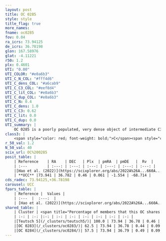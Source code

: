 ```yaml
---
layout: post
title: OC 0285
style: style
title_flag: true
more_names: 
fname: oc0285
fov: 0.04
ra_icrs: 73.94125
de_icrs: 36.78198
glon: 167.58976
glat: -4.11221
r50: 1.2
plx: 0.4601
UTI: "0.00"
UTI_COLOR: "#e0a6b3"
UTI_C_N_COL: "#fff4d6"
UTI_C_dens_COL: "#a6cab9"
UTI_C_C3_COL: "#eef8d4"
UTI_C_lit_COL: "#e0a6b3"
UTI_C_dup_COL: "#e0a6b3"
UTI_C_N: 0.4
UTI_C_dens: 1.0
UTI_C_C3: 0.62
UTI_C_lit: 0.0
UTI_C_dup: 0.0
UTI_summary: |
    OC 0285 is a poorly populated, very dense object of intermediate C3 quality. It was recently reported in the literature.<br><br><span style="color: #99180f; font-weight: bold;">Warning: </span>This is very likely a duplicate object, which shares a large percentage of members with at least one previously reported entry, and a significant percentage with at least one entry reported in the same catalogue.
class3: |
    <span style="color: red; font-weight: bold;">C</span><span style="color: green; font-weight: bold;">A</span>
r_50_val: 1.2
N_50_val: 40
scix_url: OC%200285
posit_table: |
    | Reference    | RA    | DEC   | Plx  | pmRA  | pmDE   |  Rv  |
    | :---         | :---: | :---: | :---: | :---: | :---: | :---: |
    |[Hao et al. (2022)](https://scixplorer.org/abs/2022A%26A...660A...4H) | 73.941 | 36.784 | 0.453 | 0.073 | -1.574 | -72.012 |
    | **UCC** |73.941 | 36.782 | 0.46 | 0.061 | -1.554 | -68.714 | 
cds_radec: 73.94125,+36.78198
carousel: UCC
fpars_table: |
    | Reference |  Values |
    | :---  |  :---:  |
    | [Hao et al. (2022)](https://scixplorer.org/abs/2022A%26A...660A...4H) | `AG=0.02, age=7.8, Z=0.017` |
shared_table: |
    | Cluster | <span title="Percentage of members that this OC shares with the ones listed">%</span>   | RA   | DEC   | Plx   | pmRA  | pmDE  | Rv | UTI |
    | :-: | :-: |:-: | :-: | :-: | :-: | :-: | :-: | :-: |
    |[Teutsch 5](/_clusters/teutsch5/)| 100.0 | 73.94 | 36.78 | 0.46 | 0.07 | -1.57 | -72.2 |0.79 |
    |[OC 0283](/_clusters/oc0283/)| 62.5 | 73.94 | 36.78 | 0.44 | 0.09 | -1.55 | -68.71 |0.0 |
    |[OC 0284](/_clusters/oc0284/)| 57.5 | 73.94 | 36.79 | 0.49 | 0.09 | -1.53 | -68.71 |0.0 |
---
```

